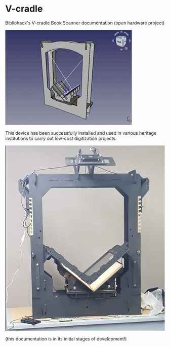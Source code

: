 # V-cradle

Bibliohack's V-cradle Book Scanner documentation (open hardware project) 

![](media/vshape.gif)

This device has been successfully installed and used in various heritage institutions to carry out low-cost digitization projects. 

![](media/vcradle.jpg)

(this documentation is in its initial stages of development!)
